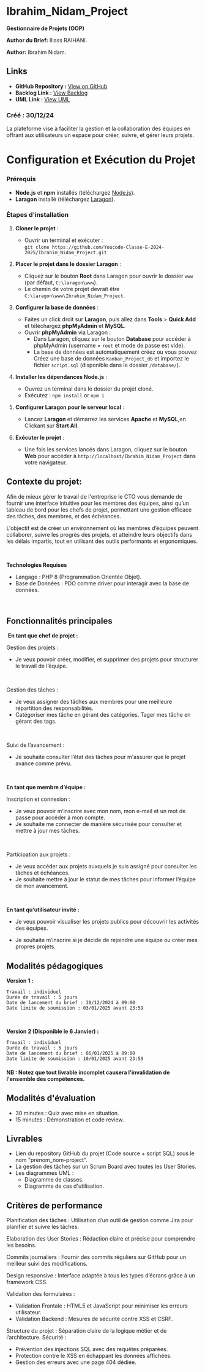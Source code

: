 # Ibrahim_Nidam_Project

**Gestionnaire de Projets (OOP)**

**Author du Brief:** Iliass RAIHANI.

**Author:** Ibrahim Nidam.

## Links

- **GitHub Repository :** [View on GitHub](https://github.com/Youcode-Classe-E-2024-2025/Ibrahim_Nidam_Project.git)
- **Backlog Link :** [View Backlog](https://github.com/orgs/Youcode-Classe-E-2024-2025/projects/90/views/1?layout=board)
- **UML Link :** [View UML](https://lucid.app/lucidchart/8cfe8452-d748-4503-ab8b-835080a36dcc/edit?viewport_loc=-333%2C121%2C1809%2C836%2CHWEp-vi-RSFO&invitationId=inv_0eb92c3b-b340-4c27-aaaf-803b6052a83b)

### Créé : 30/12/24

La plateforme vise à faciliter la gestion et la collaboration des équipes en offrant aux utilisateurs un espace pour créer, suivre, et gérer leurs projets.


# Configuration et Exécution du Projet

### Prérequis
* **Node.js** et **npm** installés (téléchargez [Node.js](https://nodejs.org/)).
* **Laragon** installé (téléchargez [Laragon](https://laragon.org/download/)).

### Étapes d’installation

1. **Cloner le projet** :
   - Ouvrir un terminal et exécuter :  
     `git clone https://github.com/Youcode-Classe-E-2024-2025/Ibrahim_Nidam_Project.git`

2. **Placer le projet dans le dossier Laragon** :
   - Cliquez sur le bouton **Root** dans Laragon pour ouvrir le dossier `www` (par défaut, `C:\laragon\www`).
   - Le chemin de votre projet devrait être `C:\laragon\www\Ibrahim_Nidam_Project`.

3. **Configurer la base de données** :
   - Faites un click droit sur **Laragon**, puis allez dans **Tools** > **Quick Add** et téléchargez **phpMyAdmin** et **MySQL**.
   - Ouvrir **phpMyAdmin** via Laragon :
     - Dans Laragon, cliquez sur le bouton **Database** pour accéder à phpMyAdmin (username = `root` et mode de passe est vide).
     - La base de données est automatiquement créez ou vous pouvez Créez une base de données `Kanban_Project_db` et importez le fichier `script.sql` (disponible dans le dossier `/database/`).


4. **Installer les dépendances Node.js** :
   - Ouvrez un terminal dans le dossier du projet cloné.
   - Exécutez :  `npm install` or `npm i`

5. **Configurer Laragon pour le serveur local** :
   - Lancez **Laragon** et démarrez les services **Apache** et **MySQL**,en Clickant sur **Start All**.


6. **Exécuter le projet** :
   - Une fois les services lancés dans Laragon, cliquez sur le bouton **Web** pour accéder à `http://localhost/Ibrahim_Nidam_Project` dans votre navigateur.



## **Contexte du projet:**

Afin de mieux gérer le travail de l'entreprise le CTO vous demande de fournir une interface intuitive pour les membres des équipes, ainsi qu’un tableau de bord pour les chefs de projet, permettant une gestion efficace des tâches, des membres, et des échéances.

L'objectif est de créer un environnement où les membres d’équipes peuvent collaborer, suivre les progrès des projets, et atteindre leurs objectifs dans les délais impartis, tout en utilisant des outils performants et ergonomiques.

​

**Technologies Requises**

- Langage : PHP 8 (Programmation Orientée Objet).
- Base de Données : PDO comme driver pour interagir avec la base de données.


​

## Fonctionnalités principales

​
**En tant que chef de projet :** 

Gestion des projets :
- Je veux pouvoir créer, modifier, et supprimer des projets pour structurer le travail de l’équipe.

​

Gestion des tâches :

- Je veux assigner des tâches aux membres pour une meilleure répartition des responsabilités.
- Catégoriser mes tâche en gérant des catégories.
    Tager mes tâche en gérant des tags.

​

Suivi de l’avancement :

- Je souhaite consulter l’état des tâches pour m'assurer que le projet avance comme prévu.

​

**En tant que membre d’équipe :**

Inscription et connexion :

- Je veux pouvoir m’inscrire avec mon nom, mon e-mail et un mot de passe pour accéder à mon compte.
- Je souhaite me connecter de manière sécurisée pour consulter et mettre à jour mes tâches.

​

Participation aux projets :

- Je veux accéder aux projets auxquels je suis assigné pour consulter les tâches et échéances.
- Je souhaite mettre à jour le statut de mes tâches pour informer l’équipe de mon avancement.

​

**En tant qu’utilisateur invité :**

- Je veux pouvoir visualiser les projets publics pour découvrir les activités des équipes.

- Je souhaite m’inscrire si je décide de rejoindre une équipe ou créer mes propres projets.




## **Modalités pédagogiques**

**Version 1 :**

    Travail : individuel
    Durée de travail : 5 jours
    Date de lancement du brief : 30/12/2024 à 09:00
    Date limite de soumission : 03/01/2025 avant 23:59

​

**Version 2 (Disponible le 6 Janvier) :**

    Travail : individuel
    Durée de travail : 5 jours
    Date de lancement du brief : 06/01/2025 à 09:00
    Date limite de soumission : 10/01/2025 avant 23:59

#### NB : Notez que tout livrable incomplet causera l'invalidation de l'ensemble des compétences.


## **Modalités d'évaluation**

- 30 minutes : Quiz avec mise en situation.
- 15 minutes : Démonstration et code review.

## **Livrables**

- Lien du repository GitHub du projet (Code source + script SQL) sous le nom "prenom_nom-project".
- La gestion des tâches sur un Scrum Board avec toutes les User Stories.
- Les diagrammes UML :
   * Diagramme de classes.
   * Diagramme de cas d'utilisation.

## **Critères de performance**

Planification des tâches : Utilisation d’un outil de gestion comme Jira pour planifier et suivre les tâches.

Elaboration des User Stories : Rédaction claire et précise pour comprendre les besoins.

Commits journaliers : Fournir des commits réguliers sur GitHub pour un meilleur suivi des modifications.

Design responsive : Interface adaptée à tous les types d’écrans grâce à un framework CSS.

Validation des formulaires :
- Validation Frontale : HTML5 et JavaScript pour minimiser les erreurs utilisateur.
- Validation Backend : Mesures de sécurité contre XSS et CSRF.

Structure du projet : Séparation claire de la logique métier et de l’architecture.
Sécurité :
- Prévention des injections SQL avec des requêtes préparées.
- Protection contre le XSS en échappant les données affichées.
- Gestion des erreurs avec une page 404 dédiée.